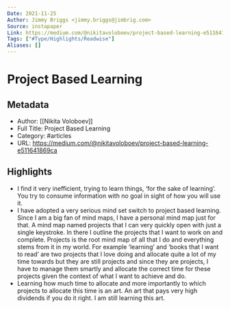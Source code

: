 ```yaml
---
Date: 2021-11-25
Author: Jimmy Briggs <jimmy.briggs@jimbrig.com>
Source: instapaper
Link: https://medium.com/@nikitavoloboev/project-based-learning-e511641869ca
Tags: ["#Type/Highlights/Readwise"]
Aliases: []
---
```

# Project Based Learning

## Metadata
- Author: [[Nikita Voloboev]]
- Full Title: Project Based Learning
- Category: #articles
- URL: https://medium.com/@nikitavoloboev/project-based-learning-e511641869ca

## Highlights
- I find it very inefficient, trying to learn things, ‘for the sake of learning’. You try to consume information with no goal in sight of how you will use it.
- I have adopted a very serious mind set switch to project based learning. Since I am a big fan of mind maps, I have a personal mind map just for that. A mind map named projects that I can very quickly open with just a single keystroke. In there I outline the projects that I want to work on and complete. Projects is the root mind map of all that I do and everything stems from it in my world. For example ‘learning’ and ‘books that I want to read’ are two projects that I love doing and allocate quite a lot of my time towards but they are still projects and since they are projects, I have to manage them smartly and allocate the correct time for these projects given the context of what I want to achieve and do.
- Learning how much time to allocate and more importantly to which projects to allocate this time is an art. An art that pays very high dividends if you do it right. I am still learning this art.
